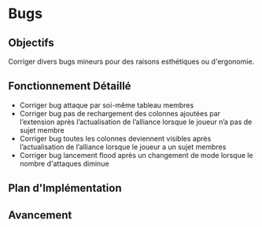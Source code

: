 # Bugs

## Objectifs
Corriger divers bugs mineurs pour des raisons esthétiques ou d'ergonomie.

## Fonctionnement Détaillé
- Corriger bug attaque par soi-même tableau membres
- Corriger bug pas de rechargement des colonnes ajoutées par l’extension après l’actualisation de l’alliance lorsque le joueur n’a pas de sujet membre
- Corriger bug toutes les colonnes deviennent visibles après l’actualisation de l’alliance lorsque le joueur a un sujet membres
- Corriger bug lancement flood après un changement de mode lorsque le nombre d'attaques diminue


## Plan d'Implémentation

## Avancement